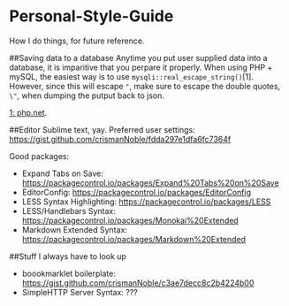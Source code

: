 # Personal-Style-Guide
How I do things, for future reference.

##Saving data to a database
Anytime you put user supplied data into a database, it is imparitive that you perpare it properly. When using PHP + mySQL, the easiest way is to use `mysqli::real_escape_string()`[1]. However, since this will escape `"`, make sure to escape the double quotes, `\"`, when dumping the putput back to json.

[1: php.net](http://php.net/manual/en/mysqli.real-escape-string.php).

##Editor
Sublime text, yay. Preferred user settings: https://gist.github.com/crismanNoble/fdda297e1dfa6fc7364f

Good packages:
* Expand Tabs on Save: https://packagecontrol.io/packages/Expand%20Tabs%20on%20Save
* EditorConfig: https://packagecontrol.io/packages/EditorConfig
* LESS Syntax Highlighting: https://packagecontrol.io/packages/LESS
* LESS/Handlebars Syntax: https://packagecontrol.io/packages/Monokai%20Extended
* Markdown Extended Syntax: https://packagecontrol.io/packages/Markdown%20Extended

 
##Stuff I always have to look up
* boookmarklet boilerplate: https://gist.github.com/crismanNoble/c3ae7decc8c2b4224b00
* SimpleHTTP Server Syntax: ???
